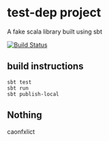 # test-dep project
A fake scala library built using sbt

[![Build Status](http://10.226.226.37:8801/buildStatus/icon?job=test-dep)](http://10.226.226.37:8801/job/test-dep/)

## build instructions

```
sbt test
sbt run
sbt publish-local
```

## Nothing

caonfxlict
